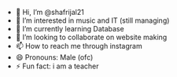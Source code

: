 - 👋 Hi, I’m @shafrijal21
- 👀 I’m interested in music and IT (still managing)
- 🌱 I’m currently learning Database
- 💞️ I’m looking to collaborate on website making
- 📫 How to reach me through instagram
- 😄 Pronouns: Male (ofc)
- ⚡ Fun fact: i am a teacher

<!---
shafrijal21/shafrijal21 is a ✨ special ✨ repository because its `README.md` (this file) appears on your GitHub profile.
You can click the Preview link to take a look at your changes.
--->
